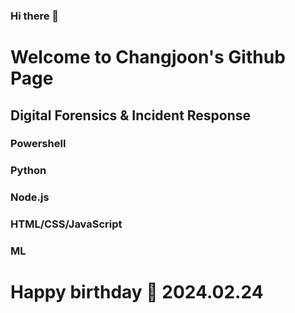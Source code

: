 ### Hi there 👋

# Welcome to Changjoon's Github Page

## Digital Forensics & Incident Response

### Powershell
### Python
### Node.js
### HTML/CSS/JavaScript
### ML

# Happy birthday 🥳 2024.02.24